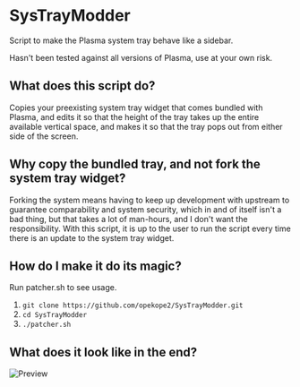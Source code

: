 # SysTrayModder

Script to make the Plasma system tray behave like a sidebar.

Hasn't been tested against all versions of Plasma, use at your own risk.

## What does this script do?

Copies your preexisting system tray widget that comes bundled with Plasma, and edits it so that the height of the tray takes up the entire available vertical space, and makes it so that the tray pops out from either side of the screen.

## Why copy the bundled tray, and not fork the system tray widget?

Forking the system means having to keep up development with upstream to guarantee comparability and system security, which in and of itself isn't a bad thing, but that takes a lot of man-hours, and I don't want the responsibility. With this script, it is up to the user to run the script every time there is an update to the system tray widget.

## How do I make it do its magic?

Run patcher.sh to see usage.

1. `git clone https://github.com/opekope2/SysTrayModder.git`
2. `cd SysTrayModder`
3. `./patcher.sh`

## What does it look like in the end?

![Preview](preview.gif)
